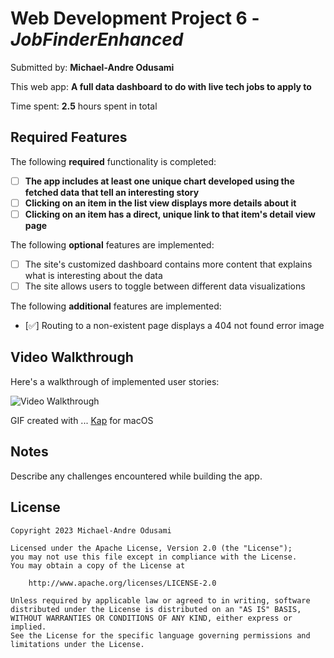 # Web Development Project 6 - _JobFinderEnhanced_

Submitted by: **Michael-Andre Odusami**

This web app: **A full data dashboard to do with live tech jobs to apply to**

Time spent: **2.5** hours spent in total

## Required Features

The following **required** functionality is completed:

-   [ ] **The app includes at least one unique chart developed using the fetched data that tell an interesting story**
-   [ ] **Clicking on an item in the list view displays more details about it**
-   [ ] **Clicking on an item has a direct, unique link to that item's detail view page**

The following **optional** features are implemented:

-   [ ] The site's customized dashboard contains more content that explains what is interesting about the data
-   [ ] The site allows users to toggle between different data visualizations

The following **additional** features are implemented:

-   [✅] Routing to a non-existent page displays a 404 not found error image

## Video Walkthrough

Here's a walkthrough of implemented user stories:

<img src='http://i.imgur.com/link/to/your/gif/file.gif' title='Video Walkthrough' width='' alt='Video Walkthrough' />

GIF created with ...
[Kap](https://getkap.co/) for macOS

## Notes

Describe any challenges encountered while building the app.

## License

    Copyright 2023 Michael-Andre Odusami

    Licensed under the Apache License, Version 2.0 (the "License");
    you may not use this file except in compliance with the License.
    You may obtain a copy of the License at

        http://www.apache.org/licenses/LICENSE-2.0

    Unless required by applicable law or agreed to in writing, software
    distributed under the License is distributed on an "AS IS" BASIS,
    WITHOUT WARRANTIES OR CONDITIONS OF ANY KIND, either express or implied.
    See the License for the specific language governing permissions and
    limitations under the License.
